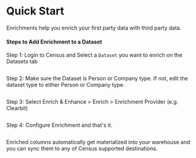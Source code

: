 # Quick Start

Enrichments help you enrich your first party data with third party data.



#### Steps to Add Enrichment to a Dataset

Step 1: Login to Census and Select a `Dataset` you want to enrich on the Datasets tab

<figure><img src="../../../.gitbook/assets/Screenshot 2024-08-30 at 11.46.42 AM.png" alt=""><figcaption></figcaption></figure>

Step 2: Make sure the Dataset is Person or Company type. If not, edit the dataset type to either Person or Company type.

<figure><img src="../../../.gitbook/assets/Screenshot 2024-11-19 at 3.44.44 PM.png" alt=""><figcaption></figcaption></figure>



Step 3: Select Enrich & Enhance > Enrich > Enrichment Provider (e.g. Clearbit)

<figure><img src="../../../.gitbook/assets/Screenshot 2024-11-19 at 3.48.11 PM.png" alt=""><figcaption></figcaption></figure>





Step 4: Configure Enrichment and that's it.

<figure><img src="../../../.gitbook/assets/Screenshot 2024-11-19 at 3.51.54 PM.png" alt=""><figcaption></figcaption></figure>





Enriched columns automatically get materialized into your warehouse and you can sync them to any of Census supported destinations.
